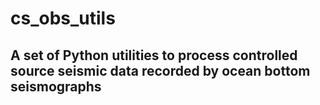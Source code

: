 # cs_obs_utils

## A set of Python utilities to process controlled source seismic data recorded by ocean bottom seismographs
